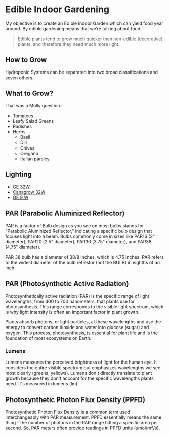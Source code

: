 # Edible Indoor Gardening

My objective is to create an Edible Indoor Garden which can yield food year around. By edible gardening means that we’re talking about food.

>Edible plants tend to grow much quicker than non-edible (decorative) plants, and therefore they need much more light.

## How to Grow

Hydroponic Systems can be separated into two broad classifications and seven others.


## What to Grow?

That was a Molly question.

- Tomatoes
- Leafy Salad Greens
- Radishes
- Herbs
  - Basil
  - Dill
  - Chives
  - Oregano
  - Italian parsley


## Lighting

- [GE 32W](https://amzn.to/3wZsE9b)
- [Canagrow 32W](https://amzn.to/3x5kLzg)
- [GE 9 W](https://amzn.to/3ahpmnT)

## PAR (Parabolic Aluminized Reflector)

PAR is a factor of Bulb design as you see on most bulbs stands for "Parabolic Aluminized Reflector," indicating a specific bulb design that focuses light into a beam. Bulbs commonly come in sizes like PAR16 (2" diameter), PAR20 (2.5" diameter), PAR30 (3.75" diameter), and PAR38 (4.75" diameter).

PAR 38 bulb has a diameter of 38/8 inches, which is 4.75 inches. PAR refers to the widest diameter of the bulb reflestor (not the BULB) in eighths of an inch.

## PAR (Photosynthetic Active Radiation)

Photosynthetically active radiation (PAR) is the specific range of light wavelengths, from 400 to 700 nanometers, that plants use for photosynthesis. This range corresponds to the visible light spectrum, which is why light intensity is often an important factor in plant growth.

Plants absorb photons, or light particles, at these wavelengths and use the energy to convert carbon dioxide and water into glucose (sugar) and oxygen. This process, photosynthesis, is essential for plant life and is the foundation of most ecosystems on Earth.

### Lumens

Lumens measures the perceived brightness of light for the human eye. It considers the entire visible spectrum but emphasizes wavelengths we see most clearly (greens, yellows). Lumens don't directly translate to plant growth because they don't account for the specific wavelengths plants need. It's measured in lumens (lm).

## Photosynthetic Photon Flux Density (PPFD)

Photosynthetic Photon Flux Density is a common term used interchangeably with PAR measurement. PPFD essentially means the same thing - the number of photons in the PAR range hitting a specific area per second. So, PAR meters often provide readings in PPFD units (µmol/m²/s).
